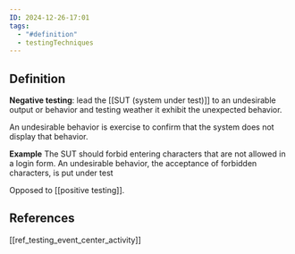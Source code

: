 ```yaml
---
ID: 2024-12-26-17:01
tags:
  - "#definition"
  - testingTechniques
---
```

## Definition

**Negative testing**: lead the [[SUT (system under test)]] to an undesirable output or behavior and testing weather it exhibit the unexpected behavior.

An undesirable behavior is exercise to confirm that the system does not display that behavior.

**Example**
The SUT should forbid entering characters that are not allowed in a login form. An undesirable behavior, the acceptance of forbidden characters, is put under test

Opposed to [[positive testing]].
## References
[[ref_testing_event_center_activity]]